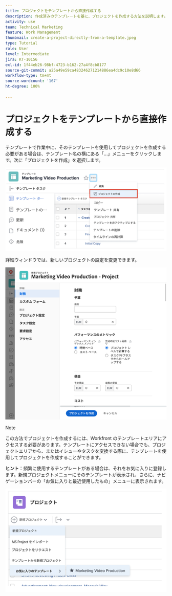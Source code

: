 ```yaml
---
title: プロジェクトをテンプレートから直接作成する
description: 作成済みのテンプレートを基に、プロジェクトを作成する方法を説明します。
activity: use
team: Technical Marketing
feature: Work Management
thumbnail: create-a-project-directly-from-a-template.jpeg
type: Tutorial
role: User
level: Intermediate
jira: KT-10156
exl-id: 1f44eb26-98bf-4723-b162-27a4f8cb8177
source-git-commit: a25a49e59ca483246271214886ea4dc9c10e8d66
workflow-type: tm+mt
source-wordcount: '167'
ht-degree: 100%

---
```


# プロジェクトをテンプレートから直接作成する

テンプレートで作業中に、そのテンプレートを使用してプロジェクトを作成する必要がある場合は、テンプレート名の横にある「...」メニューをクリックします。次に「プロジェクトを作成」を選択します。

![メニューの「プロジェクトを作成」オプション](assets/direct-template-01.png)

詳細ウィンドウでは、新しいプロジェクトの設定を変更できます。

![プロジェクト作成ページ](assets/direct-template-02.png)

>[!NOTE]
>
>この方法でプロジェクトを作成するには、Workfront のテンプレートエリアにアクセスする必要があります。テンプレートにアクセスできない場合でも、プロジェクトエリアから、またはイシューやタスクを変換する際に、テンプレートを使用してプロジェクトを作成することができます。

**ヒント**：頻繁に使用するテンプレートがある場合は、それをお気に入りに登録します。新規プロジェクトメニューにそのテンプレートが表示され、さらに、ナビゲーションバーの「お気に入りと最近使用したもの」メニューに表示されます。

![新しいプロジェクトのお気に入りのテンプレート](assets/direct-template-03.png)
